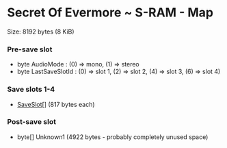 ﻿# Secret Of Evermore ~ S-RAM - Map

Size: 8192 bytes (8 KiB)

### Pre-save slot
* byte AudioMode : (0) => mono, (1) => stereo
* byte LastSaveSlotId : (0) => slot 1, (2) => slot 2, (4) => slot 3, (6) => slot 4)

### Save slots 1-4
* [SaveSlot](Items/SaveSlot.md)[]  (817 bytes each)

### Post-save slot
* byte[] Unknown1 (4922 bytes - probably completely unused space)
